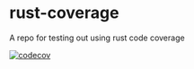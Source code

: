 # rust-coverage
A repo for testing out using rust code coverage

[![codecov](https://codecov.io/gh/speedyleion/rust-coverage/branch/test/graph/badge.svg?token=CXMTPI6BS9)](https://codecov.io/gh/speedyleion/rust-coverage)


